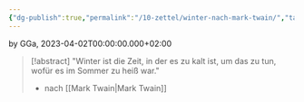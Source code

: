 ```yaml
---
{"dg-publish":true,"permalink":"/10-zettel/winter-nach-mark-twain/","tags":["class/annotationNote"],"noteIcon":""}
---
```


by GGa, 2023-04-02T00:00:00.000+02:00 

> [!abstract] "Winter ist die Zeit, in der es zu kalt ist, um das zu tun, wofür es im Sommer zu heiß war." 
> - nach [[Mark Twain\|Mark Twain]]
